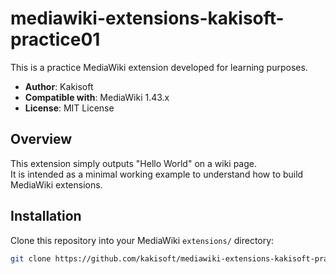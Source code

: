 # mediawiki-extensions-kakisoft-practice01

This is a practice MediaWiki extension developed for learning purposes.

- **Author**: Kakisoft  
- **Compatible with**: MediaWiki 1.43.x  
- **License**: MIT License

## Overview

This extension simply outputs "Hello World" on a wiki page.  
It is intended as a minimal working example to understand how to build MediaWiki extensions.

## Installation

Clone this repository into your MediaWiki `extensions/` directory:

```bash
git clone https://github.com/kakisoft/mediawiki-extensions-kakisoft-practice01.git KakisoftPractice01
```
